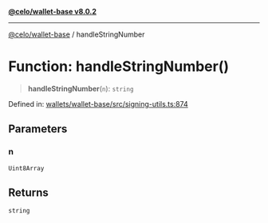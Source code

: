 [**@celo/wallet-base v8.0.2**](../README.md)

***

[@celo/wallet-base](../README.md) / handleStringNumber

# Function: handleStringNumber()

> **handleStringNumber**(`n`): `string`

Defined in: [wallets/wallet-base/src/signing-utils.ts:874](https://github.com/celo-org/developer-tooling/blob/master/packages/sdk/wallets/wallet-base/src/signing-utils.ts#L874)

## Parameters

### n

`Uint8Array`

## Returns

`string`
